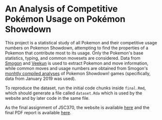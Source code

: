 # An Analysis of Competitive Pokémon Usage on Pokémon Showdown

This project is a statistical study of all Pokemon and their competitive usage numbers on Pokemon Showdown, attempting to find the properties of a Pokemon that contribute most to its usage. Only the Pokemon's base statistics, typing, and common movesets are considered. Data from [Smogon](https://www.smogon.com/dex/sm/pokemon/) and [Veekun](https://veekun.com/dex/pokemon/search) is used to extract Pokemon and move information, while common moves and usage numbers are obtained from Smogon's [monhtly compiled analyses](https://www.smogon.com/stats/) of Pokemon Showdown! games (specifically, data from January 2019 was used).

To reproduce the dataset, run the initial code chunks inside `final.Rmd`, which should generate a file called `dataset.Rda` which is used by the website and by later code in the same file.

As the final assignment of JSC370, the website is available [here](https://tirangol.github.io/JSC370-Project/index.html) and the final PDF report is available [here](https://github.com/tirangol/JSC370-Project/blob/main/final.pdf).
